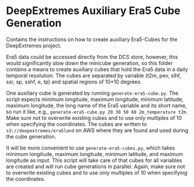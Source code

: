 # DeepExtremes Auxiliary Era5 Cube Generation

Contains the instructions on how to create auxiliary Era5-Cubes for the 
DeepExtremes project.

Era5 data could be accessed directly from the DCS store, however, this would
significantly slow down the minicube generation, so this folder contains a 
means to create auxiliary cubes that hold the Era5 data in a daily
temporal resolution. The cubes are separated by variable (t2m, pev, slhf, ssr,
sp, sshf, e, tp) and spatial regions of 10*10 degrees. 

One auxiliary cube is generated by running `generate-era5-cube.py`. 
The script expects minimum longitude, maximum longitude, minimum latitude, 
maximum longitude, the long name of the Era5 variable and its short name, 
so run it like, e.g., 
`generate-era5-cube.py 20 30 50 60 2m_temperature t2m`.
Make sure not to overwrite existing cubes and to use only multiples 
of 10 when specifying the coordinates. The cubes are written to 
`s3://deepextremes/era5land` on AWS where they are found and 
used during the cube generation.

It will be more convenient to use `generate-era5-cubes.py`, which takes 
minimum longitude, maximum longitude, minimum latitude, and maximum longitude 
as input. This script will take care of that cubes for all variables are 
created and will run cube generations in parallel.
Again, make sure not to overwrite existing cubes and to use only multiples 
of 10 when specifying the coordinates.
